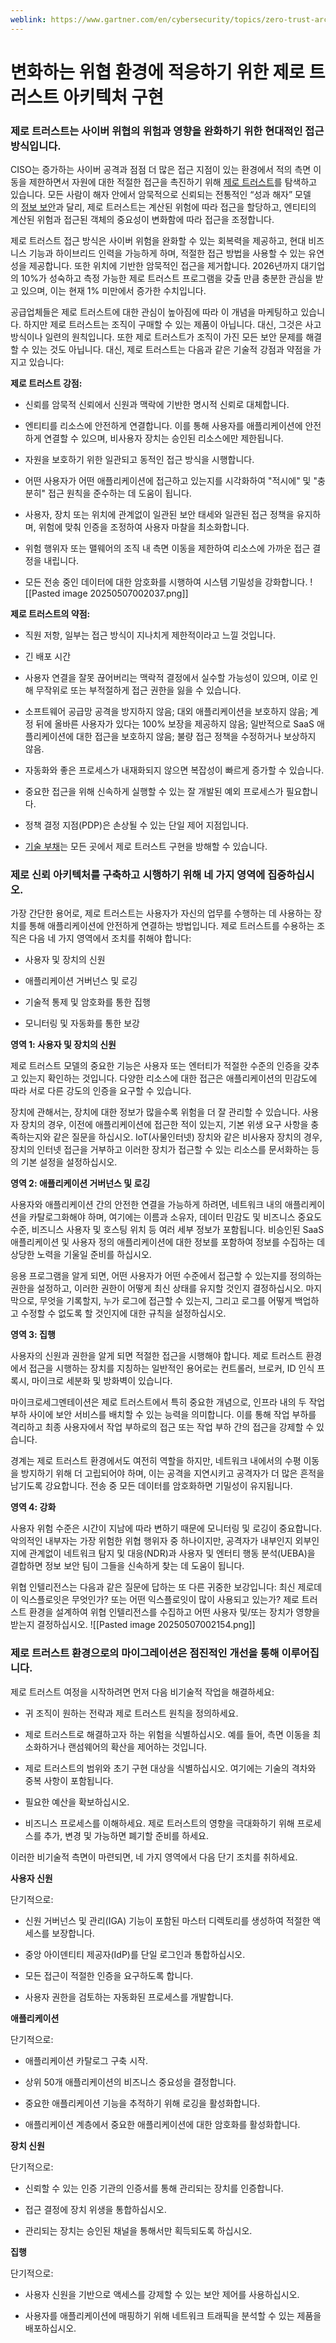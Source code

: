 ```yaml
---
weblink: https://www.gartner.com/en/cybersecurity/topics/zero-trust-architecture
---
```

# 변화하는 위협 환경에 적응하기 위한 제로 트러스트 아키텍처 구현
### 제로 트러스트는 사이버 위협의 위험과 영향을 완화하기 위한 현대적인 접근 방식입니다.

CISO는 증가하는 사이버 공격과 점점 더 많은 접근 지점이 있는 환경에서 적의 측면 이동을 제한하면서 자원에 대한 적절한 접근을 촉진하기 위해 [제로 트러스트](https://www.gartner.com/en/industries/government-public-sector/topics/zero-trust)를 탐색하고 있습니다. 모든 사람이 해자 안에서 암묵적으로 신뢰되는 전통적인 “성과 해자” 모델의 [정보 보안](https://www.gartner.com/en/cybersecurity/topics/information-security-strategy)과 달리, 제로 트러스트는 계산된 위험에 따라 접근을 할당하고, 엔티티의 계산된 위험과 접근된 객체의 중요성이 변화함에 따라 접근을 조정합니다.

제로 트러스트 접근 방식은 사이버 위험을 완화할 수 있는 회복력을 제공하고, 현대 비즈니스 기능과 하이브리드 인력을 가능하게 하며, 적절한 접근 방법을 사용할 수 있는 유연성을 제공합니다. 또한 위치에 기반한 암묵적인 접근을 제거합니다. 2026년까지 대기업의 10%가 성숙하고 측정 가능한 제로 트러스트 프로그램을 갖출 만큼 충분한 관심을 받고 있으며, 이는 현재 1% 미만에서 증가한 수치입니다.

공급업체들은 제로 트러스트에 대한 관심이 높아짐에 따라 이 개념을 마케팅하고 있습니다. 하지만 제로 트러스트는 조직이 구매할 수 있는 제품이 아닙니다. 대신, 그것은 사고방식이나 일련의 원칙입니다. 또한 제로 트러스트가 조직이 가진 모든 보안 문제를 해결할 수 있는 것도 아닙니다. 대신, 제로 트러스트는 다음과 같은 기술적 강점과 약점을 가지고 있습니다:

**제로 트러스트 강점:**

- 신뢰를 암묵적 신뢰에서 신원과 맥락에 기반한 명시적 신뢰로 대체합니다.
    
- 엔티티를 리소스에 안전하게 연결합니다. 이를 통해 사용자를 애플리케이션에 안전하게 연결할 수 있으며, 비사용자 장치는 승인된 리소스에만 제한됩니다.
    
- 자원을 보호하기 위한 일관되고 동적인 접근 방식을 시행합니다.
    
- 어떤 사용자가 어떤 애플리케이션에 접근하고 있는지를 시각화하여 "적시에" 및 "충분히" 접근 원칙을 준수하는 데 도움이 됩니다.
    
- 사용자, 장치 또는 위치에 관계없이 일관된 보안 태세와 일관된 접근 정책을 유지하며, 위험에 맞춰 인증을 조정하여 사용자 마찰을 최소화합니다.
    
- 위험 행위자 또는 맬웨어의 조직 내 측면 이동을 제한하여 리소스에 가까운 접근 결정을 내립니다.
    
- 모든 전송 중인 데이터에 대한 암호화를 시행하여 시스템 기밀성을 강화합니다.
![[Pasted image 20250507002037.png]]

**제로 트러스트의 약점:**

- 직원 저항, 일부는 접근 방식이 지나치게 제한적이라고 느낄 것입니다.
    
- 긴 배포 시간
    
- 사용자 연결을 잘못 끊어버리는 맥락적 결정에서 실수할 가능성이 있으며, 이로 인해 무작위로 또는 부적절하게 접근 권한을 잃을 수 있습니다.
    
- 소프트웨어 공급망 공격을 방지하지 않음; 대외 애플리케이션을 보호하지 않음; 계정 뒤에 올바른 사용자가 있다는 100% 보장을 제공하지 않음; 일반적으로 SaaS 애플리케이션에 대한 접근을 보호하지 않음; 불량 접근 정책을 수정하거나 보상하지 않음.
    
- 자동화와 좋은 프로세스가 내재화되지 않으면 복잡성이 빠르게 증가할 수 있습니다.
    
- 중요한 접근을 위해 신속하게 실행할 수 있는 잘 개발된 예외 프로세스가 필요합니다.
    
- 정책 결정 지점(PDP)은 손상될 수 있는 단일 제어 지점입니다.
    
- [기술 부채](https://www.gartner.com/en/infrastructure-and-it-operations-leaders/topics/technical-debt)는 모든 곳에서 제로 트러스트 구현을 방해할 수 있습니다.

### 제로 신뢰 아키텍처를 구축하고 시행하기 위해 네 가지 영역에 집중하십시오.

가장 간단한 용어로, 제로 트러스트는 사용자가 자신의 업무를 수행하는 데 사용하는 장치를 통해 애플리케이션에 안전하게 연결하는 방법입니다. 제로 트러스트를 수용하는 조직은 다음 네 가지 영역에서 조치를 취해야 합니다:

- 사용자 및 장치의 신원
    
- 애플리케이션 거버넌스 및 로깅
    
- 기술적 통제 및 암호화를 통한 집행
    
- 모니터링 및 자동화를 통한 보강
    

**영역 1: 사용자 및 장치의 신원**

제로 트러스트 모델의 중요한 기능은 사용자 또는 엔터티가 적절한 수준의 인증을 갖추고 있는지 확인하는 것입니다. 다양한 리소스에 대한 접근은 애플리케이션의 민감도에 따라 서로 다른 강도의 인증을 요구할 수 있습니다.

장치에 관해서는, 장치에 대한 정보가 많을수록 위험을 더 잘 관리할 수 있습니다. 사용자 장치의 경우, 이전에 애플리케이션에 접근한 적이 있는지, 기본 위생 요구 사항을 충족하는지와 같은 질문을 하십시오. IoT(사물인터넷) 장치와 같은 비사용자 장치의 경우, 장치의 인터넷 접근을 거부하고 이러한 장치가 접근할 수 있는 리소스를 문서화하는 등의 기본 설정을 설정하십시오.

**영역 2: 애플리케이션 거버넌스 및 로깅**

사용자와 애플리케이션 간의 안전한 연결을 가능하게 하려면, 네트워크 내의 애플리케이션을 카탈로그화해야 하며, 여기에는 이름과 소유자, 데이터 민감도 및 비즈니스 중요도 수준, 비즈니스 사용자 및 호스팅 위치 등 여러 세부 정보가 포함됩니다. 비승인된 SaaS 애플리케이션 및 사용자 정의 애플리케이션에 대한 정보를 포함하여 정보를 수집하는 데 상당한 노력을 기울일 준비를 하십시오.

응용 프로그램을 알게 되면, 어떤 사용자가 어떤 수준에서 접근할 수 있는지를 정의하는 권한을 설정하고, 이러한 권한이 어떻게 최신 상태를 유지할 것인지 결정하십시오. 마지막으로, 무엇을 기록할지, 누가 로그에 접근할 수 있는지, 그리고 로그를 어떻게 백업하고 수정할 수 없도록 할 것인지에 대한 규칙을 설정하십시오.

**영역 3: 집행**

사용자의 신원과 권한을 알게 되면 적절한 접근을 시행해야 합니다. 제로 트러스트 환경에서 접근을 시행하는 장치를 지칭하는 일반적인 용어로는 컨트롤러, 브로커, ID 인식 프록시, 마이크로 세분화 및 방화벽이 있습니다.

마이크로세그멘테이션은 제로 트러스트에서 특히 중요한 개념으로, 인프라 내의 두 작업 부하 사이에 보안 서비스를 배치할 수 있는 능력을 의미합니다. 이를 통해 작업 부하를 격리하고 최종 사용자에서 작업 부하로의 접근 또는 작업 부하 간의 접근을 강제할 수 있습니다.

경계는 제로 트러스트 환경에서도 여전히 역할을 하지만, 네트워크 내에서의 수평 이동을 방지하기 위해 더 고립되어야 하며, 이는 공격을 지연시키고 공격자가 더 많은 흔적을 남기도록 강요합니다. 전송 중 모든 데이터를 암호화하면 기밀성이 유지됩니다.

**영역 4: 강화**

사용자 위험 수준은 시간이 지남에 따라 변하기 때문에 모니터링 및 로깅이 중요합니다. 악의적인 내부자는 가장 위험한 위협 행위자 중 하나이지만, 공격자가 내부인지 외부인지에 관계없이 네트워크 탐지 및 대응(NDR)과 사용자 및 엔터티 행동 분석(UEBA)을 결합하면 정보 보안 팀이 그들을 신속하게 찾는 데 도움이 됩니다.

위협 인텔리전스는 다음과 같은 질문에 답하는 또 다른 귀중한 보강입니다: 최신 제로데이 익스플로잇은 무엇인가? 또는 어떤 익스플로잇이 많이 사용되고 있는가? 제로 트러스트 환경을 설계하여 위협 인텔리전스를 수집하고 어떤 사용자 및/또는 장치가 영향을 받는지 결정하십시오.
![[Pasted image 20250507002154.png]]

### 제로 트러스트 환경으로의 마이그레이션은 점진적인 개선을 통해 이루어집니다.

제로 트러스트 여정을 시작하려면 먼저 다음 비기술적 작업을 해결하세요:

- 귀 조직이 원하는 전략과 제로 트러스트 원칙을 정의하세요.
    
- 제로 트러스트로 해결하고자 하는 위험을 식별하십시오. 예를 들어, 측면 이동을 최소화하거나 랜섬웨어의 확산을 제어하는 것입니다.
    
- 제로 트러스트의 범위와 초기 구현 대상을 식별하십시오. 여기에는 기술의 격차와 중복 사항이 포함됩니다.
    
- 필요한 예산을 확보하십시오.
    
- 비즈니스 프로세스를 이해하세요. 제로 트러스트의 영향을 극대화하기 위해 프로세스를 추가, 변경 및 가능하면 폐기할 준비를 하세요.
    

이러한 비기술적 측면이 마련되면, 네 가지 영역에서 다음 단기 조치를 취하세요.

**사용자 신원**

단기적으로:

- 신원 거버넌스 및 관리(IGA) 기능이 포함된 마스터 디렉토리를 생성하여 적절한 액세스를 보장합니다.
    
- 중앙 아이덴티티 제공자(IdP)를 단일 로그인과 통합하십시오.
    
- 모든 접근이 적절한 인증을 요구하도록 합니다.
    
- 사용자 권한을 검토하는 자동화된 프로세스를 개발합니다.

**애플리케이션**

단기적으로:

- 애플리케이션 카탈로그 구축 시작.
    
- 상위 50개 애플리케이션의 비즈니스 중요성을 결정합니다.
    
- 중요한 애플리케이션 기능을 추적하기 위해 로깅을 활성화합니다.
    
- 애플리케이션 계층에서 중요한 애플리케이션에 대한 암호화를 활성화합니다.
    

**장치 신원**

단기적으로:

- 신뢰할 수 있는 인증 기관의 인증서를 통해 관리되는 장치를 인증합니다.
    
- 접근 결정에 장치 위생을 통합하십시오.
    
- 관리되는 장치는 승인된 채널을 통해서만 획득되도록 하십시오.
    

**집행**

단기적으로:

- 사용자 신원을 기반으로 액세스를 강제할 수 있는 보안 제어를 사용하십시오.
    
- 사용자를 애플리케이션에 매핑하기 위해 네트워크 트래픽을 분석할 수 있는 제품을 배포하십시오.